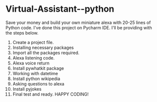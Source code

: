 # Virtual-Assistant--python
Save your money and build your own miniature alexa with 20-25 lines of Python code.
I've done this project on Pycharm IDE. I'll be providing with the steps below.
 1. Create a project file.
 2. Installing necessary packages
 3. Import all the packages required.
 4. Alexa listening code.
 5. Alexa voice return
 6. Install pywhatkit package 
 7. Working with datetime
 8. Install python wikipedia
 9. Asking questions to alexa
 10. Install pyjokes
 11. Final test and ready.
HAPPY CODING!

